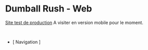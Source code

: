 # Dumball Rush - Web

[Site test de production](https://dumball-rush.web.app/)
A visiter en version mobile pour le moment.

</br>

- [ Navigation ] 

